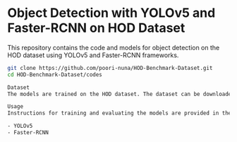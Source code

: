 # Object Detection with YOLOv5 and Faster-RCNN on HOD Dataset

This repository contains the code and models for object detection on the HOD dataset using YOLOv5 and Faster-RCNN frameworks.

```bash
git clone https://github.com/poori-nuna/HOD-Benchmark-Dataset.git
cd HOD-Benchmark-Dataset/codes

Dataset
The models are trained on the HOD dataset. The dataset can be downloaded from the HOD Benchmark Dataset repository.

Usage
Instructions for training and evaluating the models are provided in the respective directories:

- YOLOv5
- Faster-RCNN
